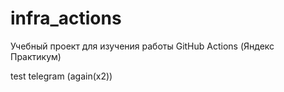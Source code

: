 # infra_actions
Учебный проект для изучения работы GitHub Actions (Яндекс Практикум)

test telegram (again(x2))